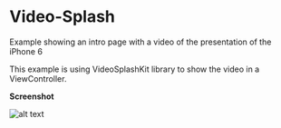 # Video-Splash
Example showing an intro page with a video of the presentation of the iPhone 6

This example is using VideoSplashKit library to show the video in a ViewController.

**Screenshot**

![alt text](https://github.com/jorgecasariego/Video-Splash/blob/master/screenshots/presentacion.gif "Example")
